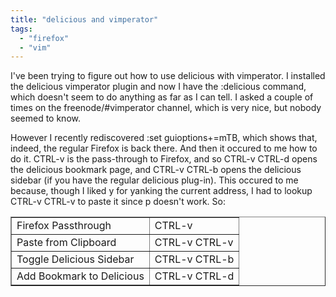 ```yaml
---
title: "delicious and vimperator"
tags: 
  - "firefox"
  - "vim"
---
```


I've been trying to figure out how to use delicious with vimperator. I installed the delicious vimperator plugin and now I have the :delicious command, which doesn't seem to do anything as far as I can tell. I asked a couple of times on the freenode/#vimperator channel, which is very nice, but nobody seemed to know.

However I recently rediscovered :set guioptions+=mTB, which shows that, indeed, the regular Firefox is back there. And then it occured to me how to do it. CTRL-v is the pass-through to Firefox, and so CTRL-v CTRL-d opens the delicious bookmark page, and CTRL-v CTRL-b opens the delicious sidebar (if you have the regular delicious plug-in). This occured to me because, though I liked y for yanking the current address, I had to lookup CTRL-v CTRL-v to paste it since p doesn't work. So:

<table border="1"><tbody><tr><td>Firefox Passthrough</td><td>CTRL-v</td></tr><tr><td>Paste from Clipboard</td><td>CTRL-v CTRL-v</td></tr><tr><td>Toggle Delicious Sidebar</td><td>CTRL-v CTRL-b</td></tr><tr><td>Add Bookmark to Delicious</td><td>CTRL-v CTRL-d</td></tr></tbody></table>
